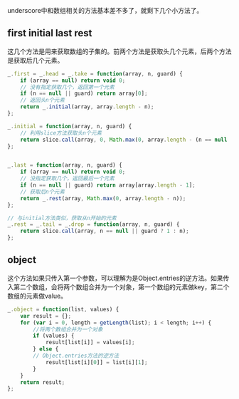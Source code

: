 underscore中和数组相关的方法基本差不多了，就剩下几个小方法了。

## first initial last rest

这几个方法是用来获取数组的子集的。前两个方法是获取头几个元素，后两个方法是获取后几个元素。

```javascript
_.first = _.head = _.take = function(array, n, guard) {
    if (array == null) return void 0;
    // 没有指定获取几个，返回第一个元素
    if (n == null || guard) return array[0];
    // 返回头n个元素
    return _.initial(array, array.length - n);
};

_.initial = function(array, n, guard) {
    // 利用slice方法获取头n个元素
    return slice.call(array, 0, Math.max(0, array.length - (n == null || guard ? 1 : n)));
};


_.last = function(array, n, guard) {
    if (array == null) return void 0;
    // 没指定获取几个，返回最后一个元素
    if (n == null || guard) return array[array.length - 1];
    // 获取后n个元素
    return _.rest(array, Math.max(0, array.length - n));
};

// 与initial方法类似，获取从n开始的元素
_.rest = _.tail = _.drop = function(array, n, guard) {
    return slice.call(array, n == null || guard ? 1 : n);
};
```

## object

这个方法如果只传入第一个参数，可以理解为是Object.entries的逆方法。如果传入第二个数组，会将两个数组合并为一个对象，第一个数组的元素做key，第二个数组的元素做value。

```javascript
_.object = function(list, values) {
    var result = {};
    for (var i = 0, length = getLength(list); i < length; i++) {
        //将两个数组合并为一个对象
        if (values) {
            result[list[i]] = values[i];
        } else {
        // Object.entries方法的逆方法
            result[list[i][0]] = list[i][1];
        }
    }
    return result;
};
```

